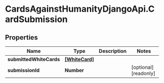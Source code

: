 # CardsAgainstHumanityDjangoApi.CardSubmission

## Properties

Name | Type | Description | Notes
------------ | ------------- | ------------- | -------------
**submittedWhiteCards** | [**[WhiteCard]**](WhiteCard.md) |  | 
**submissionId** | **Number** |  | [optional] [readonly] 


